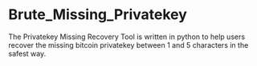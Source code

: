 # Brute_Missing_Privatekey
The Privatekey Missing Recovery Tool is written in python to help users recover the missing bitcoin privatekey between 1 and 5 characters in the safest way.
